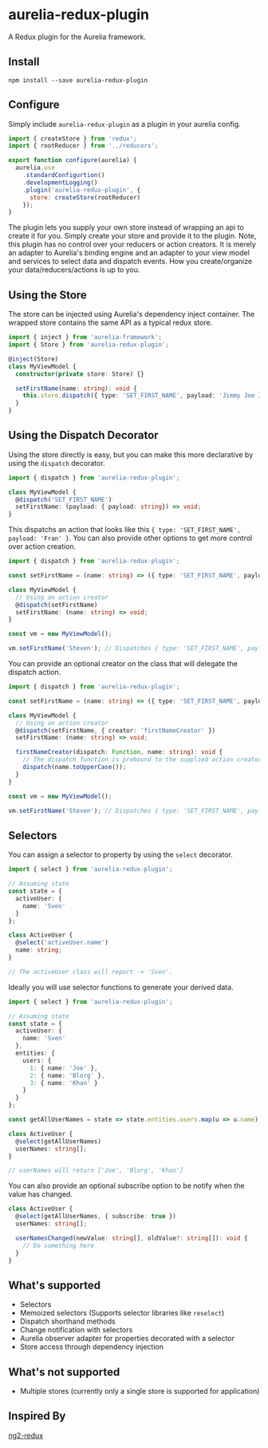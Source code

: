 aurelia-redux-plugin
====================

A Redux plugin for the Aurelia framework.

Install
-------

`npm install --save aurelia-redux-plugin`

Configure
---------

Simply include `aurelia-redux-plugin` as a plugin in your aurelia config.

```javascript
import { createStore } from 'redux';
import { rootReducer } from '../reducers';

export function configure(aurelia) {
  aurelia.use
    .standardConfigurtion()
    .developmentLogging()
    .plugin('aurelia-redux-plugin', {
      store: createStore(rootReducer)
    });
}
```

The plugin lets you supply your own store instead of wrapping an api to create it for
you. Simply create your store and provide it to the plugin. Note, this plugin has no control
over your reducers or action creators. It is merely an adapter to Aurelia's binding engine and 
an adapter to your view model and services to select data and dispatch events. How you create/organize your data/reducers/actions is
up to you.

Using the Store
---------------

The store can be injected using Aurelia's dependency inject container. The wrapped store
contains the same API as a typical redux store.

```typescript
import { inject } from 'aurelia-framework';
import { Store } from 'aurelia-redux-plugin';

@inject(Store)
class MyViewModel {
  constructor(private store: Store) {}

  setFirstName(name: string): void {
    this.store.dispatch({ type: 'SET_FIRST_NAME', payload: 'Jimmy Joe Joe' });
  }
}
```

Using the Dispatch Decorator
----------------------------

Using the store directly is easy, but you can make this more declarative by using the `dispatch` decorator.

```typescript
import { dispatch } from 'aurelia-redux-plugin';

class MyViewModel {
  @dispatch('SET_FIRST_NAME')
  setFirstName: (payload: { payload: string}) => void;
}
```

This dispatchs an action that looks like this `{ type: 'SET_FIRST_NAME', payload: 'Fran' }`.
You can also provide other options to get more control over action creation.


```typescript
import { dispatch } from 'aurelia-redux-plugin';

const setFirstName = (name: string) => ({ type: 'SET_FIRST_NAME', payload: name });

class MyViewModel {
  // Using an action creator
  @dispatch(setFirstName)
  setFirstName: (name: string) => void;
}

const vm = new MyViewModel();

vm.setFirstName('Steven'); // Dispatches { type: 'SET_FIRST_NAME', payload: 'Steven' }
```

You can provide an optional creator on the class that will delegate the dispatch action.

```typescript
import { dispatch } from 'aurelia-redux-plugin';

const setFirstName = (name: string) => ({ type: 'SET_FIRST_NAME', payload: name });

class MyViewModel {
  // Using an action creator
  @dispatch(setFirstName, { creator: 'firstNameCreator' })
  setFirstName: (name: string) => void;

  firstNameCreator(dispatch: Function, name: string): void {
    // The dispatch function is prebound to the supplied action creator.
    dispatch(name.toUpperCase());
  }
}

const vm = new MyViewModel();

vm.setFirstName('Steven'); // Dispatches { type: 'SET_FIRST_NAME', payload: 'STEVEN' }
```

Selectors
---------

You can assign a selector to property by using the `select` decorator.

```typescript
import { select } from 'aurelia-redux-plugin';

// Assuming state
const state = {
  activeUser: {
    name: 'Sven'
  } 
};

class ActiveUser {
  @select('activeUser.name')
  name: string;
}

// The activeUser class will report -> 'Sven'.
```

Ideally you will use selector functions to generate your derived data.


```typescript
import { select } from 'aurelia-redux-plugin';

// Assuming state
const state = {
  activeUser: {
    name: 'Sven'
  },
  entities: {
    users: {
      1: { name: 'Joe' },
      2: { name: 'Blorg' },
      3: { name: 'Khan' }
    }  
  } 
};

const getAllUserNames = state => state.entities.users.map(u => u.name);

class ActiveUser {
  @select(getAllUserNames)
  userNames: string[];
}

// userNames will return ['Joe', 'Blorg', 'Khan']
```

You can also provide an optional subscribe option to be notify when the value has changed.

```typescript
class ActiveUser {
  @select(getAllUserNames, { subscribe: true })
  userNames: string[];

  userNamesChanged(newValue: string[], oldValue?: string[]): void {
    // Do something here  
  }
}
```

What's supported
----------------
- Selectors
- Memoized selectors (Supports selector libraries like `reselect`)
- Dispatch shorthand methods
- Change notification with selectors
- Aurelia observer adapter for properties decorated with a selector
- Store access through dependency injection

What's not supported
-------------------
- Multiple stores (currently only a single store is supported for application)

Inspired By
-----------
[ng2-redux](https://github.com/angular-redux/ng2-redux)